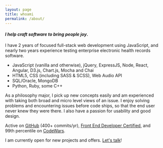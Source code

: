 ```yaml
---
layout: page
title: whoami
permalink: /about/
---
```


#### *I help craft software to bring people joy*.
I have 2 years of focused full-stack web development using JavaScript, and nearly two years experience testing enterprise electronic health records software.

* JavaScript (vanilla and otherwise), jQuery, ExpressJS, Node, React, Angular, D3.js, Chart.js, Mocha and Chai
* HTML5, CSS (including SASS & SCSS), Web Audio API
* SQL/Oracle, MongoDB
* Python, Ruby, some C++

As a philosophy major, I pick up new concepts easily and am experienced with taking both broad and micro level views of an issue. I enjoy solving problems and encountering issues before code ships, so that the end user never knew they were there. I also have a passion for usability and good design.

Active on [GitHub](https://github.com/thmsdnnr) (400+ commits/yr), [Front End Developer Certified](https://www.freecodecamp.org/thmsdnnr/front-end-certification), and 99th percentile on [CodeWars](https://www.codewars.com/users/thmsdnnr).

I am currently open for new projects and offers. [Let's talk](mailto:thmsdnnr@gmail.com)!
